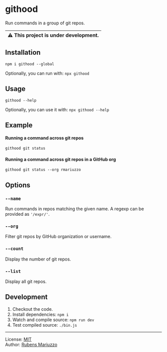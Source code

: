# githood

Run commands in a group of git repos.

| ⚠️ This project is under development.
| -

## Installation

```shell
npm i githood --global
```

Optionally, you can run with: `npx githood`

## Usage

```shell
githood --help
```

Optionally, you can use it with: `npx githood --help`

## Example

#### Running a command across git repos

```shell
githood git status
```

#### Running a command across git repos in a GitHub org

```shell
githood git status --org rmariuzzo
```

## Options

### `--name`

Run commands in repos matching the given name. A regexp can be provided as `'/expr/'`.

### `--org`

Filter git repos by GitHub organization or username.

### `--count`

Display the number of git repos.

### `--list`

Display all git repos.

## Development

1.  Checkout the code.
2.  Install dependencies: `npm i`
3.  Watch and compile source: `npm run dev`
4.  Test compiled source: `./bin.js`

---

License: [MIT](./LICENSE)
<br>
Author: [Rubens Mariuzzo](https://github.com/rmariuzzo)

